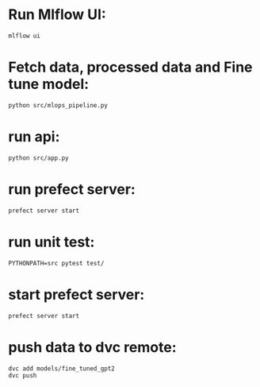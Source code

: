 # Run Mlflow UI:
    mlflow ui
# Fetch data, processed data and Fine tune model:
    python src/mlops_pipeline.py

# run api:
    python src/app.py
# run prefect server:
    prefect server start

# run unit test:
    PYTHONPATH=src pytest test/

# start prefect server:
    prefect server start

# push data to dvc remote:
    dvc add models/fine_tuned_gpt2
    dvc push 

